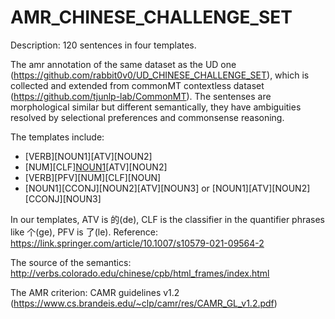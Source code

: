 # AMR_CHINESE_CHALLENGE_SET

Description: 120 sentences in four templates.

The amr annotation of the same dataset as the UD one (https://github.com/rabbit0v0/UD_CHINESE_CHALLENGE_SET), which is collected and extended from commonMT contextless dataset (https://github.com/tjunlp-lab/CommonMT).
The sentenses are morphological similar but different semantically, they have ambiguities resolved by selectional preferences and commonsense reasoning.

The templates include:
- [VERB][NOUN1][ATV][NOUN2]
- [NUM][CLF][NOUN1]([ADP])[ATV][NOUN2]
- [VERB][PFV][NUM][CLF][NOUN]
- [NOUN1][CCONJ][NOUN2][ATV][NOUN3] or [NOUN1][ATV][NOUN2][CCONJ][NOUN3]

In our templates, ATV is 的(de), CLF is the classifier in the quantifier phrases like 个(ge), PFV is 了(le). Reference: https://link.springer.com/article/10.1007/s10579-021-09564-2

The source of the semantics: http://verbs.colorado.edu/chinese/cpb/html_frames/index.html

The AMR criterion: CAMR guidelines v1.2 (https://www.cs.brandeis.edu/~clp/camr/res/CAMR_GL_v1.2.pdf)

